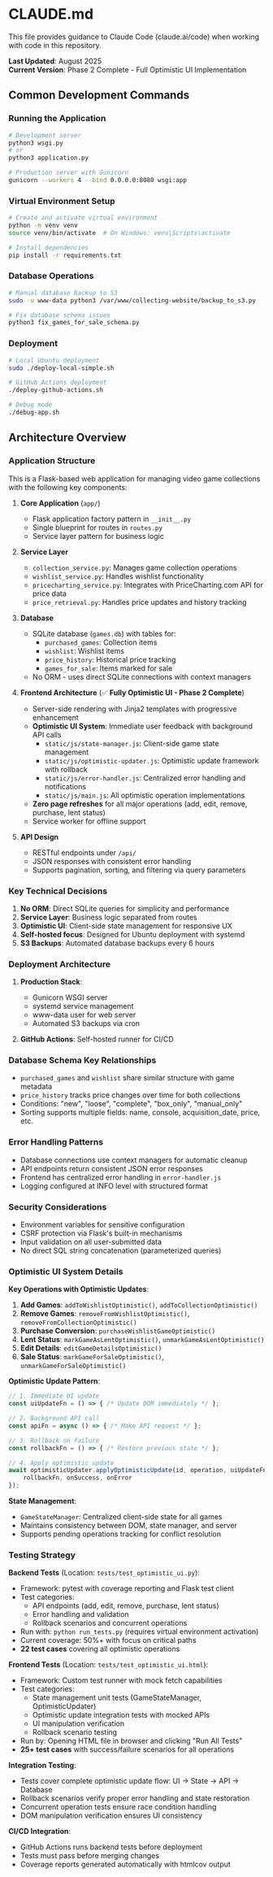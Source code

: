 # CLAUDE.md

This file provides guidance to Claude Code (claude.ai/code) when working with code in this repository.

**Last Updated**: August 2025  
**Current Version**: Phase 2 Complete - Full Optimistic UI Implementation

## Common Development Commands

### Running the Application
```bash
# Development server
python3 wsgi.py
# or
python3 application.py

# Production server with Gunicorn
gunicorn --workers 4 --bind 0.0.0.0:8080 wsgi:app
```

### Virtual Environment Setup
```bash
# Create and activate virtual environment
python -m venv venv
source venv/bin/activate  # On Windows: venv\Scripts\activate

# Install dependencies
pip install -r requirements.txt
```

### Database Operations
```bash
# Manual database backup to S3
sudo -u www-data python3 /var/www/collecting-website/backup_to_s3.py

# Fix database schema issues
python3 fix_games_for_sale_schema.py
```

### Deployment
```bash
# Local Ubuntu deployment
sudo ./deploy-local-simple.sh

# GitHub Actions deployment
./deploy-github-actions.sh

# Debug mode
./debug-app.sh
```

## Architecture Overview

### Application Structure
This is a Flask-based web application for managing video game collections with the following key components:

1. **Core Application** (`app/`)
   - Flask application factory pattern in `__init__.py`
   - Single blueprint for routes in `routes.py`
   - Service layer pattern for business logic

2. **Service Layer**
   - `collection_service.py`: Manages game collection operations
   - `wishlist_service.py`: Handles wishlist functionality
   - `pricecharting_service.py`: Integrates with PriceCharting.com API for price data
   - `price_retrieval.py`: Handles price updates and history tracking

3. **Database**
   - SQLite database (`games.db`) with tables for:
     - `purchased_games`: Collection items
     - `wishlist`: Wishlist items
     - `price_history`: Historical price tracking
     - `games_for_sale`: Items marked for sale
   - No ORM - uses direct SQLite connections with context managers

4. **Frontend Architecture** (✅ **Fully Optimistic UI - Phase 2 Complete**)
   - Server-side rendering with Jinja2 templates with progressive enhancement
   - **Optimistic UI System**: Immediate user feedback with background API calls
     - `static/js/state-manager.js`: Client-side game state management
     - `static/js/optimistic-updater.js`: Optimistic update framework with rollback
     - `static/js/error-handler.js`: Centralized error handling and notifications
     - `static/js/main.js`: All optimistic operation implementations
   - **Zero page refreshes** for all major operations (add, edit, remove, purchase, lent status)
   - Service worker for offline support

5. **API Design**
   - RESTful endpoints under `/api/`
   - JSON responses with consistent error handling
   - Supports pagination, sorting, and filtering via query parameters

### Key Technical Decisions

1. **No ORM**: Direct SQLite queries for simplicity and performance
2. **Service Layer**: Business logic separated from routes
3. **Optimistic UI**: Client-side state management for responsive UX
4. **Self-hosted focus**: Designed for Ubuntu deployment with systemd
5. **S3 Backups**: Automated database backups every 6 hours

### Deployment Architecture

1. **Production Stack**:
   - Gunicorn WSGI server
   - systemd service management
   - www-data user for web server
   - Automated S3 backups via cron

2. **GitHub Actions**: Self-hosted runner for CI/CD

### Database Schema Key Relationships

- `purchased_games` and `wishlist` share similar structure with game metadata
- `price_history` tracks price changes over time for both collections
- Conditions: "new", "loose", "complete", "box_only", "manual_only"
- Sorting supports multiple fields: name, console, acquisition_date, price, etc.

### Error Handling Patterns

- Database connections use context managers for automatic cleanup
- API endpoints return consistent JSON error responses
- Frontend has centralized error handling in `error-handler.js`
- Logging configured at INFO level with structured format

### Security Considerations

- Environment variables for sensitive configuration
- CSRF protection via Flask's built-in mechanisms
- Input validation on all user-submitted data
- No direct SQL string concatenation (parameterized queries)

### Optimistic UI System Details

**Key Operations with Optimistic Updates**:
1. **Add Games**: `addToWishlistOptimistic()`, `addToCollectionOptimistic()`
2. **Remove Games**: `removeFromWishlistOptimistic()`, `removeFromCollectionOptimistic()`
3. **Purchase Conversion**: `purchaseWishlistGameOptimistic()`
4. **Lent Status**: `markGameAsLentOptimistic()`, `unmarkGameAsLentOptimistic()`
5. **Edit Details**: `editGameDetailsOptimistic()`
6. **Sale Status**: `markGameForSaleOptimistic()`, `unmarkGameForSaleOptimistic()`

**Optimistic Update Pattern**:
```javascript
// 1. Immediate UI update
const uiUpdateFn = () => { /* Update DOM immediately */ };

// 2. Background API call
const apiFn = async () => { /* Make API request */ };

// 3. Rollback on failure
const rollbackFn = () => { /* Restore previous state */ };

// 4. Apply optimistic update
await optimisticUpdater.applyOptimisticUpdate(id, operation, uiUpdateFn, apiFn, {
    rollbackFn, onSuccess, onError
});
```

**State Management**:
- `GameStateManager`: Centralized client-side state for all games
- Maintains consistency between DOM, state manager, and server
- Supports pending operations tracking for conflict resolution

### Testing Strategy

**Backend Tests** (Location: `tests/test_optimistic_ui.py`):
- Framework: pytest with coverage reporting and Flask test client
- Test categories: 
  - API endpoints (add, edit, remove, purchase, lent status)
  - Error handling and validation
  - Rollback scenarios and concurrent operations
- Run with: `python run_tests.py` (requires virtual environment activation)
- Current coverage: 50%+ with focus on critical paths
- **22 test cases** covering all optimistic operations

**Frontend Tests** (Location: `tests/test_optimistic_ui.html`):
- Framework: Custom test runner with mock fetch capabilities
- Test categories:
  - State management unit tests (GameStateManager, OptimisticUpdater)  
  - Optimistic update integration tests with mocked APIs
  - UI manipulation verification
  - Rollback scenario testing
- Run by: Opening HTML file in browser and clicking "Run All Tests"
- **25+ test cases** with success/failure scenarios for all operations

**Integration Testing**:
- Tests cover complete optimistic update flow: UI → State → API → Database
- Rollback scenarios verify proper error handling and state restoration
- Concurrent operation tests ensure race condition handling
- DOM manipulation verification ensures UI consistency

**CI/CD Integration**:
- GitHub Actions runs backend tests before deployment
- Tests must pass before merging changes  
- Coverage reports generated automatically with htmlcov output